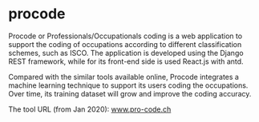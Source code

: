 # procode

Procode or Professionals/Occupationals coding is a web application 
to support the coding of occupations according to different classification schemes, such as ISCO. The application
is developed using the Django REST framework, while for its front-end side is used React.js with antd. 

Compared with the similar tools available online, Procode integrates a machine learning technique to support its users
coding the occupations. Over time, its training dataset will grow and improve the coding accuracy.

The tool URL (from Jan 2020): www.pro-code.ch

